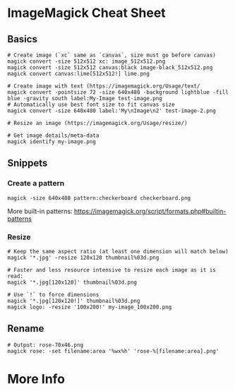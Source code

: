 # ImageMagick Cheat Sheet

## Basics

    # Create image (`xc` same as `canvas`, size must go before canvas)
    magick convert -size 512x512 xc: image_512x512.png
    magick convert -size 512x512 canvas:black image-black_512x512.png
    magick convert canvas:lime[512x512!] lime.png
    
    # Create image with text (https://imagemagick.org/Usage/text/
    magick convert -pointsize 72 -size 640x480 -background lightblue -fill blue -gravity south label:My-Image test-image.png
    # Automatically use best font size to fit canvas size
    magick convert -size 640x480 label:'My\nImage\n2' test-image-2.png
    
    # Resize an image (https://imagemagick.org/Usage/resize/)
    
    # Get image details/meta-data
    magick identify my-image.png

## Snippets

### Create a pattern

    magick -size 640x480 pattern:checkerboard checkerboard.png

More built-in patterns: https://imagemagick.org/script/formats.php#builtin-patterns

### Resize

    # Keep the same aspect ratio (at least one dimension will match below)
    magick '*.jpg' -resize 120x120 thumbnail%03d.png
    
    # Faster and less resource intensive to resize each image as it is read:
    magick '*.jpg[120x120]' thumbnail%03d.png
    
    # Use `!` to force dimensions
    magick '*.jpg[120x120!]' thumbnail%03d.png
    magick logo: -resize '100x200!' my-image_100x200.png
    
## Rename

    # Output: rose-70x46.png
    magick rose: -set filename:area '%wx%h' 'rose-%[filename:area].png'

# More Info

